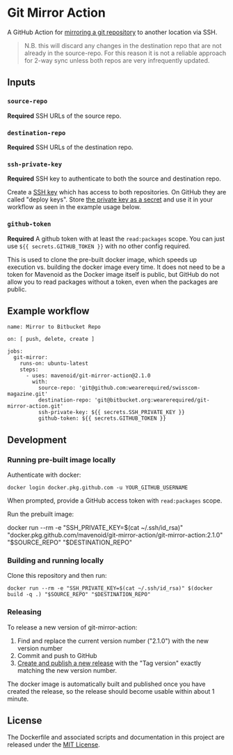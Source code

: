 # Git Mirror Action

A GitHub Action for [mirroring a git repository](https://help.github.com/en/articles/duplicating-a-repository#mirroring-a-repository-in-another-location) to another location via SSH.

> N.B. this will discard any changes in the destination repo that are not already in the source-repo. For this reason it is not a reliable approach for 2-way sync unless both repos are very infrequently updated.

## Inputs

### `source-repo`

**Required** SSH URLs of the source repo.

### `destination-repo`

**Required** SSH URLs of the destination repo.

### `ssh-private-key`

**Required** SSH key to authenticate to both the source and destination repo.

Create a [SSH key](https://help.github.com/en/github/authenticating-to-github/generating-a-new-ssh-key-and-adding-it-to-the-ssh-agent#generating-a-new-ssh-key) which has access to both repositories. On GitHub they are called "deploy keys". Store [the private key as a secret](https://help.github.com/en/actions/configuring-and-managing-workflows/creating-and-storing-encrypted-secrets) and use it in your workflow as seen in the example usage below.

### `github-token`

**Required** A github token with at least the `read:packages` scope. You can just use `${{ secrets.GITHUB_TOKEN }}` with no other config required.

This is used to clone the pre-built docker image, which speeds up execution vs. building the docker image every time. It does not need to be a token for Mavenoid as the Docker image itself is public, but GitHub do not allow you to read packages without a token, even when the packages are public.

## Example workflow

```
name: Mirror to Bitbucket Repo

on: [ push, delete, create ]

jobs:
  git-mirror:
    runs-on: ubuntu-latest
    steps:
      - uses: mavenoid/git-mirror-action@2.1.0
        with:
          source-repo: 'git@github.com:wearerequired/swisscom-magazine.git'
          destination-repo: 'git@bitbucket.org:wearerequired/git-mirror-action.git'
          ssh-private-key: ${{ secrets.SSH_PRIVATE_KEY }}
          github-token: ${{ secrets.GITHUB_TOKEN }}
```

## Development

### Running pre-built image locally

Authenticate with docker:

```
docker login docker.pkg.github.com -u YOUR_GITHUB_USERNAME
```

When prompted, provide a GitHub access token with `read:packages` scope.

Run the prebuilt image:

docker run --rm -e "SSH_PRIVATE_KEY=$(cat ~/.ssh/id_rsa)" "docker.pkg.github.com/mavenoid/git-mirror-action/git-mirror-action:2.1.0" "$SOURCE_REPO" "$DESTINATION_REPO"

### Building and running locally

Clone this repository and then run:

```
docker run --rm -e "SSH_PRIVATE_KEY=$(cat ~/.ssh/id_rsa)" $(docker build -q .) "$SOURCE_REPO" "$DESTINATION_REPO"
```

### Releasing

To release a new version of git-mirror-action:

1. Find and replace the current version number ("2.1.0") with the new version number
2. Commit and push to GitHub
3. [Create and publish a new release](https://github.com/Mavenoid/git-mirror-action/releases/new) with the "Tag version" exactly matching the new version number.

The docker image is automatically built and published once you have created the release, so the release should become usable within about 1 minute.

## License

The Dockerfile and associated scripts and documentation in this project are released under the [MIT License](LICENSE).
